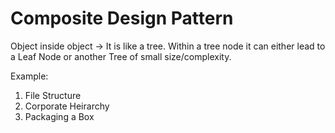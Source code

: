 # Composite Design Pattern

Object inside object -> It is like a tree. Within a tree node it can either lead to a Leaf Node or another Tree of small size/complexity.

Example:

1. File Structure
2. Corporate Heirarchy
3. Packaging a Box


